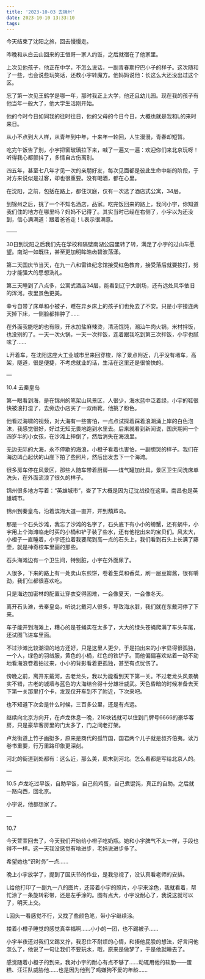```yaml
---
title: '2023-10-03 去锦州'
date: 2023-10-10 13:33:10
tags:
---
```


今天结束了沈阳之旅，回去慢慢走。

昨晚和从白云山回来的王恒哥一家人约饭，之后就宿在了他家里。

上次见他孩子，他正在中学，不怎么说话，一副青春期拧巴小子的样子。这次随和了一些，也会说些玩笑话，还教小宇转魔方。他妈妈说他：长这么大还没出过这个区。

忘了第一次见王鹤学是哪一年，那时我正上大学，他还且幼儿园。现在我的孩子有他当年一般大了，他大学生活刚开始。

他的今时今日如同我的往时往日，他的父母的今日今日，大概也就是我和L的来时来日。

从小不点到大人样，从青年到中年，十来年一轮回，人生漫漫，青春却短暂。

吃完午饭告了别，小宇把窗玻璃拉下来，喊了一遍又一遍：欢迎你们来北京玩呀！听得我心都颤抖了，多情自古伤离别。

四五年，甚至七八年才见一次的亲朋好友，每次见面都是彼此生命中新的阶段，于对方来说似是过客，却也很重要。没有喝酒，都在心里。

在沈阳，之前，包括在路上，都住汉庭，仅有一次选了酒店式公寓，34层。

到锦州之后，挑了一个不知名酒店，品家。吃完饭回来的路上，我问小宇，你知道我们住的地方在哪里吗？妈妈不记得了。其实当时已经在右侧了，小宇以为还没到，信心满满道：跟着爸爸走！L表示很满意。

——

30日到沈阳之后我们先在学校和隔壁南湖公园里转了转，满足了小宇的过山车愿望。南湖一如既往，甚至更加明眸皓齿碧波荡漾。

第二天国庆节当天，在九一八和雷锋纪念馆接受红色教育，接受落后就要挨打，努力才能强大的思想洗礼。

第三天睡到了八点多，公寓式酒店34层，能看到辽宁大剧场，还有远处风华依旧的浑河。夜里景色更美。

幸亏自带了床单和小被子，睡在异乡床上的孩子们也免去了不安。只是小宇接连两天掉下床，一侧脸都摔肿了……

在外面我能吃的也有限，开水加盐麻辣烫，清汤馄饨，潮汕牛肉火锅，米村拌饭，也没别的了。一天一次火锅，一天一次拌饭，连着跟我吃到第三次拌饭，小宇也腻味了……

L开着车，在沈阳这座大工业城市里来回穿梭，除了景点附近，几乎没有堵车，高架，隧道，很是便捷，不考虑就业的话，生活在这里还是很愉快的。

—

10.4 去秦皇岛

第一眼看到海，是在锦州的笔架山风景区，人很少，海水蓝中泛着绿，小宇的鞋很快被浪打湿了，去旁边小店买了一双雨靴，他挑了粉色。

他看过海啸的视频，对大海有一些害怕，一点点试探着踩着浪潮涌上岸的白色泡沫，我感觉很好，好过无知无畏地跑到水里去。后来就看到新闻说，国庆期间一个四岁半的小女孩，在沙滩上摔倒了，然后消失在海浪里。

无边无际的大海，永不停歇的海浪，小橙子看着也害怕，一副想哭的样子。我们在海边凹凸起伏的山崖下拍了些照片，然后出发去下一个海滩。

很多房车停在风景区，那些人随车带着厨房——煤气罐加灶具，景区卫生间洗床单洗头，在外面流浪了很久的样子。

锦州很多地方写着：“英雄城市”，查了下大概是因为辽沈战役在这里。南昌也是英雄城市。

锦州到秦皇岛，沿着滨海大道一直开，开到葫芦岛。

那是一个石头沙滩，我忘了沙滩的名字了，石头底下有小小的螃蟹，还有蜗牛，小宇用上个海滩临走时买的小桶和铲子装了些水，还有他挖出来的宝贝们。风太大，小橙子一直睡着，小宇还拉着我要爬到高一点的石头上，我们看到石头上长满了藤壶，就是神奇校车里画的那些。

石头海滩边有一个卫生间，特别脏，小宇在外面尿了。

人很多，下来的路上有一处卖山东煎饼，卷着生菜和香菜，刷一层豆瓣酱，很有嚼劲，我们仨都很喜欢吃。

只是海边加密林的配置让穿衣变得困难，一会像夏天，一会像冬天。

离开石头滩，去秦皇岛，听说北戴河人很多，导致海水脏，我们就在东戴河停了下来。

车子能开到海滩上，糟心的是苍蝇实在太多了，大大的绿头苍蝇爬满了车头车尾，还试图飞进车里面。

不过沙滩比较潮湿的地方还好，只是这里人更少，于是拍出来的小宇显得很孤独，一个人，绿色的羽绒服，黄色的小桶，红色的铁铲子。而他偏偏喜欢站着一动不动地看海浪卷着拍过来，小小的背影看着更孤独，甚至有点忧伤了。

傍晚之前，离开东戴河，去老龙头，我以为能看到天下第一关。不过老龙头风景确实不错，古老的城墙与蓝色的大海结合得十分雄壮威武。天色昏暗的时候准备去天下第一关那里打个卡，发现仅开车到不了附近，下次来吧。

也不知道下次会是什么时候，三百多公里，还是有点远。

继续向北京方向开，在卢龙休息一晚，216块钱就可以住到门牌号6666的豪华客房，只是豪华客房里的门太多了，门之间老打架。

卢龙街道上竹子画挺多，原来是商代的孤竹国，国君两个儿子就是叔齐伯夷。读万卷书重要，行万里路印象更深刻。

河北的街道到处都有：这么近，那么美，周末到河北。怎么看都是写给北京人的。

—

10.5
卢龙吃过早饭，自助早饭，自己煎鸡蛋，自己煮馄饨，真正的自助。之后就一路向西，回北京。

小宇说，他都想家了。

—

10.7

今天萱萱回去了，今天我们开始给小橙子吃奶瓶。她和小宇脾气不太一样，手段也得不一样。这一天我没感觉有啥进步，老妈说进步多了。

希望她也“识时务”一点……

晚上小宇放学了，提到了国庆节的作业，是我忽视了，没认真看老师的安排。

L给他打印了一副九一八的图片，还带着小宇的照片，小宇来涂色，我就看着，帮忙涂了一条旋转彩带，还是左手涂的。图有点大，小宇没耐心了，我说这就可以了，明天上交。

L回头一看感觉不行，又找了些颜色笔，带小宇继续涂。

搂着小橙子睡觉的感觉真幸福啊……小小的一团，也不踢被子……

小宇半夜还对我们又踢又拧，我忍住不耐烦的心情，和揍他屁股的想法，好言问他怎么了，他说了一句让我们不要玩水，哦，原来是做梦了，于是他就睡去了。

感觉随着小橙子的到来，我对小宇的耐心有点不够了……动辄用他的软肋——蛋糕、汪汪队威胁他……也是因为他到了鸡嫌狗不爱的年龄……



